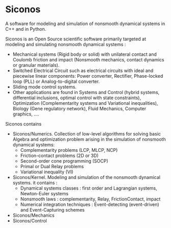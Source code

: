 Siconos
================
A software for modeling and simulation of nonsmooth dynamical systems in C++ and in Python.

Siconos is an Open Source scientific software primarily targeted at modeling and simulating nonsmooth dynamical systems :
 * Mechanical systems (Rigid body or solid) with unilateral contact and Coulomb friction and impact (Nonsmooth mechanics, 
contact dynamics or granular materials). 
 * Switched Electrical Circuit such as electrical circuits with ideal and piecewise linear components: Power converter, Rectifier, Phase-locked loop (PLL) or Analog-to-digital converter.
 * Sliding mode control systems. 
 * Other applications are found in Systems and Control (hybrid systems, differential inclusions,
optimal control with state constraints), Optimization (Complementarity systems and Variational inequalities), 
Biology (Gene regulatory network), Fluid Mechanics, Computer graphics, ....

Siconos contains
   * Siconos/Numerics. Collection of low-level algorithms for solving basic Algebra and optimization problem arising in the simulation of nonsmooth dynamical systems:
     * Complementarity problems (LCP, MLCP, NCP)
     * Friction-contact problems (2D or 3D)
     * Second-order cone programming (SOCP)
     * Primal or Dual Relay problems
     * Variational inequality (VI)
   * Siconos/Kernel.  Modeling and simulation of the nonsmooth dynamical systems. it contains :
     * Dynamical systems classes : first order and Lagrangian systems, Newton-Euler systems
     * Nonsmooth laws : complementarity, Relay, FrictionContact, impact
     * Numerical integration techniques : Event-detecting (event-driven) and Event-Capturing schemes
   * Siconos/Mechanics
   * Siconos/Control
